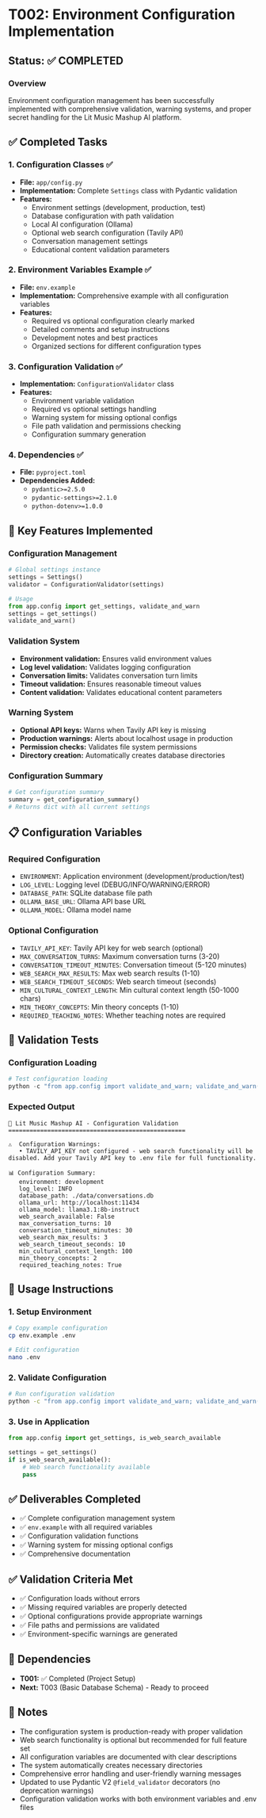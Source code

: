 # T002: Environment Configuration Implementation

## Status: ✅ COMPLETED

### Overview
Environment configuration management has been successfully implemented with comprehensive validation, warning systems, and proper secret handling for the Lit Music Mashup AI platform.

## ✅ Completed Tasks

### 1. Configuration Classes ✅
- **File:** `app/config.py`
- **Implementation:** Complete `Settings` class with Pydantic validation
- **Features:**
  - Environment settings (development, production, test)
  - Database configuration with path validation
  - Local AI configuration (Ollama)
  - Optional web search configuration (Tavily API)
  - Conversation management settings
  - Educational content validation parameters

### 2. Environment Variables Example ✅
- **File:** `env.example`
- **Implementation:** Comprehensive example with all configuration variables
- **Features:**
  - Required vs optional configuration clearly marked
  - Detailed comments and setup instructions
  - Development notes and best practices
  - Organized sections for different configuration types

### 3. Configuration Validation ✅
- **Implementation:** `ConfigurationValidator` class
- **Features:**
  - Environment variable validation
  - Required vs optional settings handling
  - Warning system for missing optional configs
  - File path validation and permissions checking
  - Configuration summary generation

### 4. Dependencies ✅
- **File:** `pyproject.toml`
- **Dependencies Added:**
  - `pydantic>=2.5.0`
  - `pydantic-settings>=2.1.0`
  - `python-dotenv>=1.0.0`

## 🔧 Key Features Implemented

### Configuration Management
```python
# Global settings instance
settings = Settings()
validator = ConfigurationValidator(settings)

# Usage
from app.config import get_settings, validate_and_warn
settings = get_settings()
validate_and_warn()
```

### Validation System
- **Environment validation:** Ensures valid environment values
- **Log level validation:** Validates logging configuration
- **Conversation limits:** Validates conversation turn limits
- **Timeout validation:** Ensures reasonable timeout values
- **Content validation:** Validates educational content parameters

### Warning System
- **Optional API keys:** Warns when Tavily API key is missing
- **Production warnings:** Alerts about localhost usage in production
- **Permission checks:** Validates file system permissions
- **Directory creation:** Automatically creates database directories

### Configuration Summary
```python
# Get configuration summary
summary = get_configuration_summary()
# Returns dict with all current settings
```

## 📋 Configuration Variables

### Required Configuration
- `ENVIRONMENT`: Application environment (development/production/test)
- `LOG_LEVEL`: Logging level (DEBUG/INFO/WARNING/ERROR)
- `DATABASE_PATH`: SQLite database file path
- `OLLAMA_BASE_URL`: Ollama API base URL
- `OLLAMA_MODEL`: Ollama model name

### Optional Configuration
- `TAVILY_API_KEY`: Tavily API key for web search (optional)
- `MAX_CONVERSATION_TURNS`: Maximum conversation turns (3-20)
- `CONVERSATION_TIMEOUT_MINUTES`: Conversation timeout (5-120 minutes)
- `WEB_SEARCH_MAX_RESULTS`: Max web search results (1-10)
- `WEB_SEARCH_TIMEOUT_SECONDS`: Web search timeout (seconds)
- `MIN_CULTURAL_CONTEXT_LENGTH`: Min cultural context length (50-1000 chars)
- `MIN_THEORY_CONCEPTS`: Min theory concepts (1-10)
- `REQUIRED_TEACHING_NOTES`: Whether teaching notes are required

## 🧪 Validation Tests

### Configuration Loading
```python
# Test configuration loading
python -c "from app.config import validate_and_warn; validate_and_warn()"
```

### Expected Output
```
🔧 Lit Music Mashup AI - Configuration Validation
==================================================

⚠️  Configuration Warnings:
   • TAVILY_API_KEY not configured - web search functionality will be disabled. Add your Tavily API key to .env file for full functionality.

📊 Configuration Summary:
   environment: development
   log_level: INFO
   database_path: ./data/conversations.db
   ollama_url: http://localhost:11434
   ollama_model: llama3.1:8b-instruct
   web_search_available: False
   max_conversation_turns: 10
   conversation_timeout_minutes: 30
   web_search_max_results: 3
   web_search_timeout_seconds: 10
   min_cultural_context_length: 100
   min_theory_concepts: 2
   required_teaching_notes: True
```

## 🚀 Usage Instructions

### 1. Setup Environment
```bash
# Copy example configuration
cp env.example .env

# Edit configuration
nano .env
```

### 2. Validate Configuration
```bash
# Run configuration validation
python -c "from app.config import validate_and_warn; validate_and_warn()"
```

### 3. Use in Application
```python
from app.config import get_settings, is_web_search_available

settings = get_settings()
if is_web_search_available():
    # Web search functionality available
    pass
```

## ✅ Deliverables Completed

- ✅ Complete configuration management system
- ✅ `env.example` with all required variables
- ✅ Configuration validation functions
- ✅ Warning system for missing optional configs
- ✅ Comprehensive documentation

## ✅ Validation Criteria Met

- ✅ Configuration loads without errors
- ✅ Missing required variables are properly detected
- ✅ Optional configurations provide appropriate warnings
- ✅ File paths and permissions are validated
- ✅ Environment-specific warnings are generated

## 🔗 Dependencies

- **T001:** ✅ Completed (Project Setup)
- **Next:** T003 (Basic Database Schema) - Ready to proceed

## 📝 Notes

- The configuration system is production-ready with proper validation
- Web search functionality is optional but recommended for full feature set
- All configuration variables are documented with clear descriptions
- The system automatically creates necessary directories
- Comprehensive error handling and user-friendly warning messages
- Updated to use Pydantic V2 `@field_validator` decorators (no deprecation warnings)
- Configuration validation works with both environment variables and .env files
